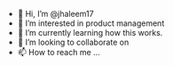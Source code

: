 - 👋 Hi, I’m @jhaleem17
- 👀 I’m interested in product management
- 🌱 I’m currently learning how this works.
- 💞️ I’m looking to collaborate on 
- 📫 How to reach me ...

<!---
jhaleem17/jhaleem17 is a ✨ special ✨ repository because its `README.md` (this file) appears on your GitHub profile.
You can click the Preview link to take a look at your changes.
--->
